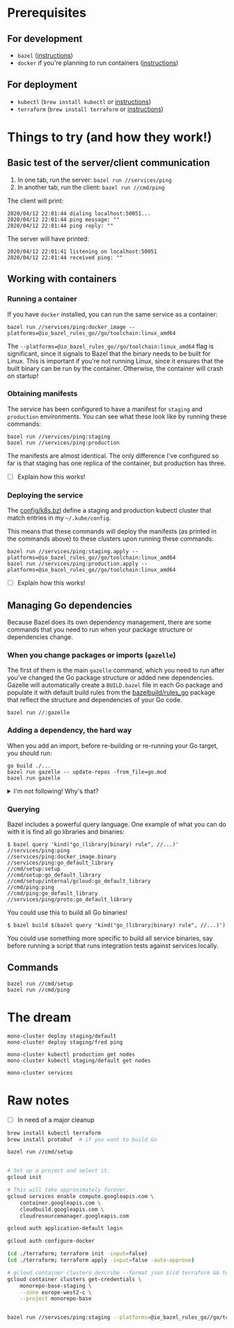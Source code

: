 
# Prerequisites

## For development
* `bazel` ([instructions](https://docs.bazel.build/versions/master/install.html))
* `docker` if you're planning to run containers ([instructions](https://docs.docker.com/get-docker/))

## For deployment
* `kubectl` (`brew install kubectl` or [instructions](https://kubernetes.io/docs/tasks/tools/install-kubectl/))
* `terraform` (`brew install terraform` or [instructions](https://learn.hashicorp.com/terraform/getting-started/install.html#installing-terraform))

# Things to try (and how they work!)

## Basic test of the server/client communication

1. In one tab, run the server: `bazel run //services/ping`
2. In another tab, run the client: `bazel run //cmd/ping`

The client will print:
```
2020/04/12 22:01:44 dialing localhost:50051...
2020/04/12 22:01:44 ping message: ""
2020/04/12 22:01:44 ping reply: ""
```

The server will have printed:
```
2020/04/12 22:01:41 listening on localhost:50051
2020/04/12 22:01:44 received ping: ""
```

## Working with containers

### Running a container

If you have `docker` installed, you can run the same service as a container:

```
bazel run //services/ping:docker_image --platforms=@io_bazel_rules_go//go/toolchain:linux_amd64
```

The `--platforms=@io_bazel_rules_go//go/toolchain:linux_amd64` flag is significant, since it signals to Bazel that the binary needs to be built for Linux. This is important if you're not running Linux, since it ensures that the built binary can be run by the container. Otherwise, the container will crash on startup!

### Obtaining manifests

The service has been configured to have a manifest for `staging` and `production` environments. You can see what these look like by running these commands:

```
bazel run //services/ping:staging
bazel run //services/ping:production
```

The manifests are almost identical. The only difference I've configured so far is that staging has one replica of the container, but production has three.

- [ ] Explain how this works!

### Deploying the service

The [config/k8s.bzl](./config.k8s.bzl) define a staging and production kubectl cluster that match entries in my `~/.kube/config`.

This means that these commands will deploy the manifests (as printed in the commands above) to these clusters upon running these commands:

```
bazel run //services/ping:staging.apply --platforms=@io_bazel_rules_go//go/toolchain:linux_amd64
bazel run //services/ping:production.apply --platforms=@io_bazel_rules_go//go/toolchain:linux_amd64
```

- [ ] Explain how this works!

## Managing Go dependencies

Because Bazel does its own dependency management, there are some commands that you need to run when your package structure or dependencies change.

### When you change packages or imports (`gazelle`)

The first of them is the main `gazelle` command, which you need to run after you've changed the Go package structure or added new dependencies. Gazelle will automatically create a `BUILD.bazel` file in each Go package and populate it with default build rules from the [bazelbuild/rules_go](https://github.com/bazelbuild/rules_go) package that reflect the structure and dependencies of your Go code.

```
bazel run //:gazelle
```

### Adding a dependency, the hard way

When you add an import, before re-building or re-running your Go target, you should run:
```
go build ./...
bazel run gazelle -- update-repos -from_file=go.mod
bazel run gazelle
```

<details>
<summary>I'm not following! Why's that?</summary>
Another tool you'll need is `gazelle update-repos`, which we will use to keep `go.mod` and `WORKSPACE` in sync. This introduces sufficient moving parts and room for future confusion, that I'd like to explain how it works through a perilous tale of adding an import.

`go_rules` and `gazelle` have made Go development in Bazel remarkably easy, but it's not intuitive at first how this dependency management works because it has a few interdependent parts to it. This can yield get frustrating errors when you're doing basic tasks like adding a dependency, so it's worth explaining how the pieces interact so you know how to deal with them.

Let's work through an example of adding an import of `"go.uber.org/zap"` into `//cmd/setup`.

The key thing to know is that when you've added an import to a new package, you need to reflect it in three places to be able to build with your new import:
  1. **The package's `BUILD.bazel`.** The target for the library is going to need a new dependency added to the `deps` list when you run `gazelle`, which will look something like `"@org_uber_go_zap//:go_default_library"`.
  2. **In Go modules.** [go.mod](./go.mod) and [go.sum](./go.sum) are automatically updated to include any new imports when you use the go tooling to build.
  3. **Bazel's [WORKSPACE](./WORKSPACE) file.** This file creates a Bazel target for every dependency (eg. `@org_uber_go_zap`) that specifies what exact version of the package to use, in much the same way as `go.mod` and `go.sum`.  The `WORKSPACE` file can be automatically updated to match the `go.mod` file through a call to `gazelle update-repos`, which we'll cover a bit later on.

The tricky thing is that when a dependency is added, all these sources need to be updated. If you added this import and then immediately built the package with Bazel, you would get an error! Let's see what happens!

```
$ bazel run //cmd/setup
[...]
compilepkg: missing strict dependencies:
	/private/var/tmp/_bazel_fred/b8e1d21679e67122bcee32a2b0e93361/sandbox/darwin-sandbox/1350/execroot/__main__/cmd/setup/main.go: import of "go.uber.org/zap"
No dependencies were provided.
Check that imports in Go sources match importpath attributes in deps.
Target //cmd/setup:setup failed to build
[...]
```

The key to this error is:
> Check that imports in Go sources match importpath attributes in deps.

What this is telling us is that the `BUILD.bazel` is missing `"@org_uber_go_zap//:go_default_library"` from the `deps` list.

But we happen to know this is something that `gazelle` can help with, because `gazelle` inspects all the imports in different pacakges and generates the right `BUILD.bazel` file. Let's run Gazelle and see what happens!

```
$ bazel run gazelle
[...]
INFO: Build completed successfully, 1 total action
```

All good, so let's re-run that command!

```
$ bazel run //cmd/setup
ERROR: /Users/fred/src/github.com/enginoid/monorepo-base/cmd/setup/BUILD.bazel:3:1: no such package '@org_uber_go_zap//': The repository '@org_uber_go_zap' could not be resolved and referenced by '//cmd/setup:go_default_library'
ERROR: Analysis of target '//cmd/setup:setup' failed; build aborted: no such package '@org_uber_go_zap//': The repository '@org_uber_go_zap' could not be resolved
INFO: Elapsed time: 0.114s
INFO: 0 processes.
FAILED: Build did NOT complete successfully (1 packages loaded, 0 targets configured)
FAILED: Build did NOT complete successfully (1 packages loaded, 0 targets configured)
```

That didn't quite cut it. `gazelle` has gone in and updated `BUILD.bazel` to include `@org_uber_go_zap` in deps, but now we're seeing this new error:

```
ERROR: Analysis of target '//cmd/setup:setup' failed; build aborted: no such package '@org_uber_go_zap//': The repository '@org_uber_go_zap' could not be resolved
```

This is telling us that `@org_uber_go_zap` hasn't been defined. It would ordinarily be defined in `WORKSPACE`, and it's indeed the `gazelle update-repos` command that's responsible for reflecting it in there.

Since this repository is set up with go modules, this _wonderful_ command will take the packages in our `go.mod` and `go.sum` files and reflect them as targets in `WORKSPACE`:

```
$ bazel run gazelle -- update-repos -from_file=go.mod 
```

Unfortunately, this command would have no effect if we run it now. That's because the `go.mod` file hasn't been updated after we added our import, so there are no changes to be reflected over to `WORKSPACE`.

As you may recall, `go.mod` is updated when we build a go package and a new dependency is detected, **BUT building through Bazel (`bazel build //cmd/setup`) does not trigger an update to `go.mod`!** The [go_rules/README](https://github.com/bazelbuild/rules_go#does-this-work-with-go-modules) tells us why this is:

> Modules are a dependency management feature in cmd/go, the build system that ships with the Go SDK. Bazel uses the Go compiler and linker in the Go toolchain, but it does not use cmd/go.

So what we need to do is to build our project in Go, in order to update `go.mod`:

```
$ go build ./cmd/setup
go: finding module for package go.uber.org/zap
go: found go.uber.org/zap in go.uber.org/zap v1.14.1
```

Now our `go.mod` and `go.sum` files are updated and we can run this to great effect:

```
$ bazel run gazelle -- update-repos -from_file=go.mod 
```

And now we can finally run this successfully:

```
$ bazel build //cmd/setup
[...]
🎉🎉🎉 INFO: Build completed successfully, 1 total action 🎉🎉🎉
```

Okay, so now we got a feel for how the pieces work together. What does that tell us about how to add dependencies in practice?

I think one think it tells us is that we want to make sure that our Go code is able to build independently of Bazel. In particular, we want to be able to build our go modules with `cmd/go` so we can update `go.mod`. In other words, even though we're using Bazel for building, it'd be desirable to make sure this always works:

```
go build ./...
```

This may not seem like a tall ask, but it might limit some of the use cases or benefits of Bazel just a little bit. One implication is that bazel itself isn't self-sufficient to develop. For this repo, you'll definitely need `go` and `protobuf` installed. Another might be that further down the line, it might be tricky to add more complex dependencies to Go targets while keeping `gazelle`'s auto-generation working.

The other thing it tells us is that when we add dependencies, this is the desired sequence of actions is as stated above, before you toggled into this madness!
</details>

### Querying

Bazel includes a powerful query language. One example of what you can do with it is find all go libraries and binaries:

```
$ bazel query 'kind("go_(library|binary) rule", //...)'
//services/ping:ping
//services/ping:docker_image.binary
//services/ping:go_default_library
//cmd/setup:setup
//cmd/setup:go_default_library
//cmd/setup/internal/gcloud:go_default_library
//cmd/ping:ping
//cmd/ping:go_default_library
//services/ping/proto:go_default_library
```

You could use this to build all Go binaries!

```
$ bazel build $(bazel query 'kind("go_(library|binary) rule", //...)')
```

You could use something more specific to build all service binaries, say before running a script that runs integration tests against services locally.

## Commands

```
bazel run //cmd/setup
bazel run //cmd/ping
```

# The dream

```
mono-cluster deploy staging/default
mono-cluster deploy staging/fred ping

mono-cluster kubectl production get nodes
mono-cluster kubectl staging/default get nodes

mono-cluster services  
```


# Raw notes

- [ ] In need of a major cleanup

```bash
brew install kubectl terraform
brew install protobuf  # if you want to build Go

bazel run //cmd/setup


# Set up a project and select it.
gcloud init

# This will take approximately forever.
gcloud services enable compute.googleapis.com \
    container.googleapis.com \
    cloudbuild.googleapis.com \
    cloudresourcemanager.googleapis.com

gcloud auth application-default login

gcloud auth configure-docker

(cd ./terraform; terraform init -input=false)
(cd ./terraform; terraform apply -input=false -auto-approve)

# gcloud container clusters describe --format json $(cd terraform && terraform output cluster_name)
gcloud container clusters get-credentials \
    monorepo-base-staging \
    --zone europe-west2-c \
    --project monorepo-base


bazel run //services/ping:staging --platforms=@io_bazel_rules_go//go/toolchain:linux_amd64
```



